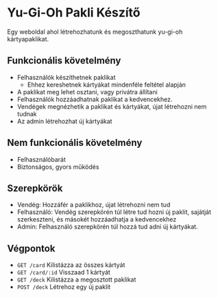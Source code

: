# Yu-Gi-Oh Pakli Készítő

Egy weboldal ahol létrehozhatunk és megoszthatunk yu-gi-oh kártyapaklikat.

## Funkcionális követelmény

- Felhasználók készíthetnek paklikat
  - Ehhez kereshetnek kártyákat mindenféle feltétel alapján
- A paklikat meg lehet osztani, vagy privátra állítani
- Felhasználók hozzáadhatnak paklikat a kedvencekhez.
- Vendégek megnézhetik a paklikat és kártyákat, újat létrehozni nem tudnak
- Az admin létrehozhat új kártyákat

## Nem funkcionális követelmény
 - Felhasználóbarát
 - Biztonságos, gyors működés

## Szerepkörök
 - Vendég: Hozzáfér a paklikhoz, újat létrehozni nem tud
 - Felhasználó: Vendég szerepkörén túl létre tud hozni új paklit, sajátját szerkeszteni, és másokét hozzáadhatja a kedvencekhez
 - Admin: Felhasználó szerepkörén túl hozzá tud adni új kártyákat.

## Végpontok

 - `GET /card` Kilistázza az összes kártyát
 - `GET /card/:id` Visszaad 1 kártyát
 - `GET /deck` Kilistázza a megosztott paklikat
 - `POST /deck` Létrehoz egy új paklit